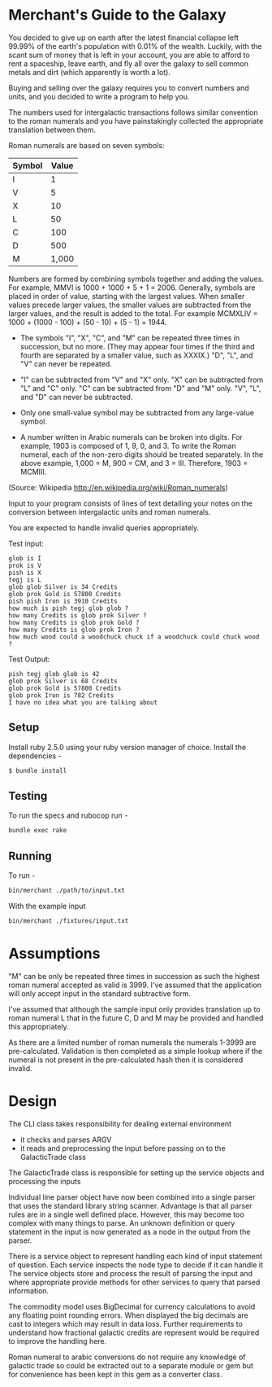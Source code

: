 # Merchant's Guide to the Galaxy

You decided to give up on earth after the latest financial collapse left 99.99%
of the earth's population with 0.01% of the wealth. Luckily, with the scant sum
of money that is left in your account, you are able to afford to rent a
spaceship, leave earth, and fly all over the galaxy to sell common metals and
dirt (which apparently is worth a lot).

Buying and selling over the galaxy requires you to convert numbers and units,
and you decided to write a program to help you.

The numbers used for intergalactic transactions follows similar convention to
the roman numerals and you have painstakingly collected the appropriate
translation between them.

Roman numerals are based on seven symbols:

| Symbol | Value |
|--------|-------|
| I      | 1     |
| V      | 5     |
| X      | 10    |
| L      | 50    |
| C      | 100   |
| D      | 500   |
| M      | 1,000 |

Numbers are formed by combining symbols together and adding the values. For
example, MMVI is 1000 + 1000 + 5 + 1 = 2006. Generally, symbols are placed in
order of value, starting with the largest values. When smaller values precede
larger values, the smaller values are subtracted from the larger values, and
the result is added to the total. For example MCMXLIV = 1000 + (1000 - 100) +
(50 - 10) + (5 - 1) = 1944.

* The symbols "I", "X", "C", and "M" can be repeated three times in succession,
  but no more. (They may appear four times if the third and fourth are
  separated by a smaller value, such as XXXIX.) "D", "L", and "V" can never be
  repeated.

* "I" can be subtracted from "V" and "X" only. "X" can be subtracted from "L"
  and "C" only. "C" can be subtracted from "D" and "M" only. "V", "L", and "D"
  can never be subtracted.

* Only one small-value symbol may be subtracted from any large-value symbol.

* A number written in Arabic numerals can be broken into digits. For example,
  1903 is composed of 1, 9, 0, and 3. To write the Roman numeral, each of the
  non-zero digits should be treated separately. In the above example, 1,000 =
  M, 900 = CM, and 3 = III. Therefore, 1903 = MCMIII.

(Source: Wikipedia http://en.wikipedia.org/wiki/Roman_numerals)

Input to your program consists of lines of text detailing your notes on the
conversion between intergalactic units and roman numerals.

You are expected to handle invalid queries appropriately.

Test input:
```
glob is I
prok is V
pish is X
tegj is L
glob glob Silver is 34 Credits
glob prok Gold is 57800 Credits
pish pish Iron is 3910 Credits
how much is pish tegj glob glob ?
how many Credits is glob prok Silver ?
how many Credits is glob prok Gold ?
how many Credits is glob prok Iron ?
how much wood could a woodchuck chuck if a woodchuck could chuck wood ?
```

Test Output:
```
pish tegj glob glob is 42
glob prok Silver is 68 Credits
glob prok Gold is 57800 Credits
glob prok Iron is 782 Credits
I have no idea what you are talking about
```


## Setup

Install ruby 2.5.0 using your ruby version manager of choice. Install the dependencies -
```sh
$ bundle install
```

## Testing

To run the specs and rubocop run -
```sh
bundle exec rake
```

## Running

To run -
```sh
bin/merchant ./path/to/input.txt
```

With the example input
```sh
bin/merchant ./fixtures/input.txt
```

# Assumptions
"M" can be only be repeated three times in succession as such the highest roman
numeral accepted as valid is 3999. I've assumed that the application will only
accept input in the standard subtractive form.

I've assumed that although the sample input only provides translation up to
roman numeral L that in the future C, D and M may be provided and handled this
appropriately.

As there are a limited number of roman numerals the numerals 1-3999 are
pre-calculated. Validation is then completed as a simple lookup where if the
numeral is not present in the pre-calculated hash then it is considered
invalid.

# Design
The CLI class takes responsibility for dealing external environment
* it checks and parses ARGV
* it reads and preprocessing the input before passing on to the GalacticTrade class

The GalacticTrade class is responsible for setting up the service objects and
processing the inputs

Individual line parser object have now been combined into a single parser that uses
the standard library string scanner. Advantage is that all parser rules are in a
single well defined place. However, this may become too complex with many things to
parse. An unknown definition or query statement in the input is now generated as a node
in the output from the parser.

There is a service object to represent handling each kind of input statement of
question. Each service inspects the node type to decide if it can handle it
The service objects store and process the result of parsing the input and
where appropriate provide methods for other services to query that parsed information.

The commodity model uses BigDecimal for currency calculations to avoid any
floating point rounding errors. When displayed the big decimals are cast to
integers which may result in data loss. Further requirements to understand how
fractional galactic credits are represent would be required to improve the handling here.

Roman numeral to arabic conversions do not require any knowledge of galactic
trade so could be extracted out to a separate module or gem but for convenience
has been kept in this gem as a converter class.
